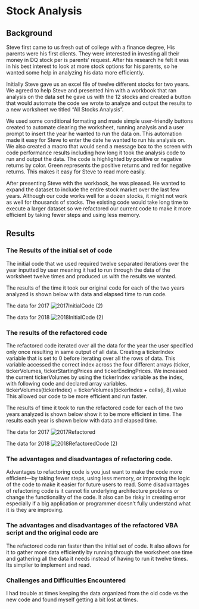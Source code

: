 # Stock Analysis

## Background
Steve first came to us fresh out of college with a finance degree, His parents were his first clients. They were interested in investing all their money in DQ stock per is parents’ request. After his research he felt it was in his best interest to look at more stock options for his parents, so he wanted some help in analyzing his data more efficiently.

Initially Steve gave us an excel file of twelve different stocks for two years. 
We agreed to help Steve and presented him with a workbook that ran analysis on the data set he gave us with the 12 stocks and created a button that would automate the code we wrote to analyze and output the results to a new worksheet we titled “All Stocks Analysis”. 

We used some conditional formating and made  simple user-friendly buttons created to automate clearing the worksheet, running analysis and a user prompt to insert the year he wanted to run the data on. This automation made it easy for Steve to enter the date he wanted to run his analysis on. We also created a macro that would send a message box to the screen with code performance results including how long it took the analysis code to run and output the data. The code is highlighted by positive or negative returns by color. Green represents the positive returns and red for negative returns. This makes it easy for Steve to read more easily. 

After presenting Steve with the workbook, he was pleased. He wanted to expand the dataset to include the entire stock market over the last few years. Although our code works well for a dozen stocks, it might not work as well for thousands of stocks. The existing code would take long time to execute a larger dataset so we refactored our current code to make it more efficient by taking fewer steps and using less memory.  

## Results

### The Results of the initial set of code

The initial code that we used required twelve separated iterations over the year inputted by user meaning it had to run through the data of the worksheet twelve times and produced us with the results we wanted. 

The results of the time it took our original code for each of the two years analyzed is shown below with data and elapsed time to run code. 

The data for 2017
![2017InitialCode (2)](https://user-images.githubusercontent.com/94208810/142974206-6f3c1244-415b-4f3d-842a-bfc3fc24591f.png)

The data for 2018 
![2018InitialCode (2)](https://user-images.githubusercontent.com/94208810/142974222-02183403-7d5a-4c0b-ae04-eb44f1ee7c54.png)

### The results of the refactored code

The refactored code iterated over all the data for the year the user specified only once resulting in same output of all data.
Creating a tickerIndex variable that is set to 0 before iterating over all the rows of data. This variable accessed the correct index across the four different arrays (ticker, tickerVolumes, tickerStartingPrices and tickerEndingPrices.  We increased the current tickerVolumes by using the tickerIndex variable as the index, with following code and declared array variables.  
tickerVolumes(tickerIndex) = tickerVolumes(tickerIndex + cells(i, 8).value
This allowed our code to be more efficient and run faster. 

The results of time it took to run the refactored code for each of the two years analyzed is shown below show it to be more efficient in time. 
The results each year is shown below with data and elapsed time. 

The data for 2017
![2017Refactored](https://user-images.githubusercontent.com/94208810/142974280-dc203397-2aff-46a9-9bef-f60a06178ec7.png)

The data for 2018 
![2018RefactoredCode (2)](https://user-images.githubusercontent.com/94208810/142974297-b8cf1bb4-a6cf-4f42-b89b-7249c6f85240.png)

### The advantages and disadvantages of refactoring code. 
Advantages to refactoring code is you just want to make the code more efficient—by taking fewer steps, using less memory, or improving the logic of the code to make it easier for future users to read. Some disadvantages of refactoring code is it cannot fix underlying architecture problems or change the functionality of the code. It also can be risky in creating error especially if a big application or programmer doesn’t fully understand what it is they are improving. 


### The advantages and disadvantages of the refactored VBA script and the original code are 
The refactored code ran faster than the initial set of code. It also allows for it to gather more data efficiently by running through the worksheet one time and gathering all the data it needs instead of having to run it twelve times.  Its simplier to implement and read. 


### Challenges and Difficulties Encountered
I had trouble at times keeping the data organized from the old code vs the new code and found myself getting a bit lost at times. 

